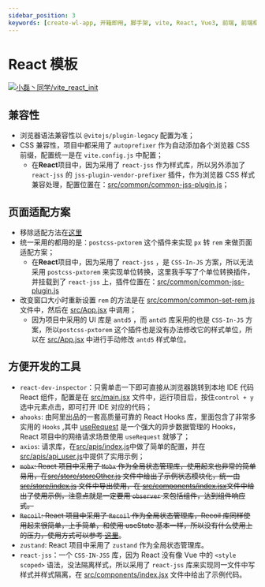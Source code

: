 ```yaml
---
sidebar_position: 3
keywords: [create-wl-app, 开箱即用, 脚手架, vite, React, Vue3, 前端, 前端框架, 前端开发, 前端开发工具]
---
```


# React 模板

[![小磊丶同学/vite_react_init](https://gitee.com/whyfail/vite_react_init/widgets/widget_card.svg?colors=4183c4,ffffff,ffffff,e3e9ed,666666,9b9b9b)](https://gitee.com/whyfail/vite_react_init)

## 兼容性

- 浏览器语法兼容性以 `@vitejs/plugin-legacy` 配置为准；
- CSS 兼容性，项目中都采用了 `autoprefixer` 作为自动添加各个浏览器 CSS 前缀，配置统一是在 `vite.config.js` 中配置；
  - 在**React**项目中，因为采用了 `react-jss` 作为样式库，所以另外添加了 `react-jss` 的 `jss-plugin-vendor-prefixer` 插件，作为浏览器 CSS 样式兼容处理，配置位置在：[src/common/common-jss-plugin.js](https://gitee.com/whyfail/vite_react_init/blob/master/src/common/common-jss-plugin.js)；

## 页面适配方案

- 移除适配方法在[这里](/log/2023-10-17)
- 统一采用的都用的是：`postcss-pxtorem` 这个插件来实现 `px` 转 `rem` 来做页面适配方案；
  - 在**React**项目中，因为采用了 `react-jss` ，是 `CSS-In-JS` 方案，所以无法采用 `postcss-pxtorem` 来实现单位转换，这里我手写了个单位转换插件，并挂载到了 `react-jss` 上，插件位置在：[src/common/common-jss-plugin.js](https://gitee.com/whyfail/vite_react_init/blob/master/src/common/common-jss-plugin.js)
- 改变窗口大小时重新设置 `rem` 的方法是在 [src/common/common-set-rem.js](https://gitee.com/whyfail/vite_react_init/blob/master/src/common/common-set-rem.js) 文件中，然后在 [src/App.jsx](https://gitee.com/whyfail/vite_react_init/blob/master/src/App.jsx) 中调用；
  - 因为项目中采用的 UI 库是 `antd5` ，而 `antd5` 库采用的也是 `CSS-In-JS` 方案，所以`postcss-pxtorem` 这个插件也是没有办法修改它的样式单位，所以在 [src/App.jsx](https://gitee.com/whyfail/vite_react_init/blob/master/src/App.jsx) 中进行手动修改 `antd5` 样式单位。

## 方便开发的工具

- `react-dev-inspector`：只需单击一下即可直接从浏览器跳转到本地 IDE 代码 React 组件，配置是在 [src/main.jsx](https://gitee.com/whyfail/vite_react_init/blob/master/src/main.jsx) 文件中，运行项目后，按住`control + y` 选中元素点击，即可打开 IDE 对应的代码；
- `ahooks`: 由阿里出品的一套高质量可靠的 React Hooks 库，里面包含了非常多实用的 `Hooks` ,其中 [useRequest](https://ahooks.js.org/zh-CN/hooks/use-request/index) 是一个强大的异步数据管理的 Hooks，React 项目中的网络请求场景使用 `useRequest` 就够了；
- `axios`: 请求库，在[src/apis/index.js](https://gitee.com/whyfail/vite_react_init/blob/master/src/apis/index.js)中做了简单的配置，并在[src/apis/api_user.js](https://gitee.com/whyfail/vite_react_init/blob/master/src/apis/api_user.js)中提供了实用示例；
- ~~`mobx`: React 项目中采用了 `Mobx` 作为全局状态管理库，使用起来也非常的简单易用，在[src/store/storeOther.js](https://gitee.com/whyfail/vite_react_init/blob/master/src/store/storeOther.js) 文件中给出了示例状态模块化，统一由[src/store/index.js](https://gitee.com/whyfail/vite_react_init/blob/master/src/store/index.js) 文件中导出使用，在 [src/components/index.jsx](https://gitee.com/whyfail/vite_react_init/blob/master/src/components/index.jsx)文件中给出了使用示例，注意点就是一定要用 `observer` 来包括组件，达到组件响应式。~~
- ~~`Recoil`: React 项目中采用了 `Recoil` 作为全局状态管理库，Recoil 库同样使用起来很简单，上手简单，和使用 useState 基本一样，所以没有什么使用上的压力，使用方式可以参考 [这里](/log/2023-05-24)~~。
- `zustand`: React 项目中采用了 `zustand` 作为全局状态管理库。
- `react-jss`：一个 `CSS-IN-JSS` 库，因为 React 没有像 Vue 中的 `<style scoped>` 语法，没法隔离样式，所以采用了 `react-jss` 库来实现同一文件中写样式并样式隔离，在 [src/components/index.jsx](https://gitee.com/whyfail/vite_react_init/blob/master/src/components/index.jsx) 文件中给出了示例代码。
